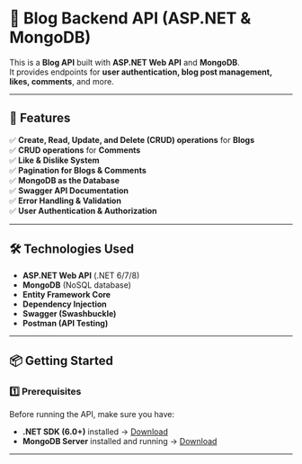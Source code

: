 # 📝 Blog Backend API (ASP.NET & MongoDB)

This is a **Blog API** built with **ASP.NET Web API** and **MongoDB**.  
It provides endpoints for **user authentication, blog post management, likes, comments**, and more.

---

## 🚀 Features

✅ **Create, Read, Update, and Delete (CRUD) operations** for **Blogs**  
✅ **CRUD operations** for **Comments**  
✅ **Like & Dislike System**  
✅ **Pagination for Blogs & Comments**  
✅ **MongoDB as the Database**  
✅ **Swagger API Documentation**  
✅ **Error Handling & Validation**  
✅ **User Authentication & Authorization**  

---

## 🛠️ Technologies Used

- **ASP.NET Web API** (.NET 6/7/8)
- **MongoDB** (NoSQL database)
- **Entity Framework Core**
- **Dependency Injection**
- **Swagger (Swashbuckle)**
- **Postman (API Testing)**

---

## 📦 Getting Started

### **1️⃣ Prerequisites**
Before running the API, make sure you have:
- **.NET SDK (6.0+)** installed → [Download](https://dotnet.microsoft.com/download)
- **MongoDB Server** installed and running → [Download](https://www.mongodb.com/try/download/community)

---

#
